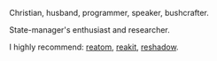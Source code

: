 Christian, husband, programmer, speaker, bushcrafter.

State-manager's enthusiast and researcher.

I highly recommend: [reatom](https://reatom.js.org), [reakit](https://reakit.io), [reshadow](https://reshadow.dev).
